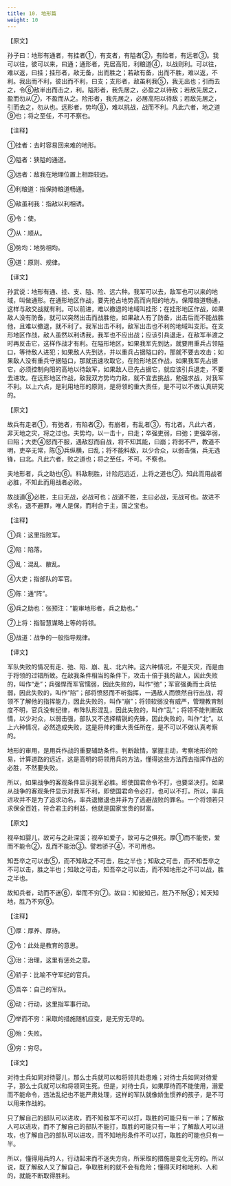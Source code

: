 ```yaml
---
title: 10. 地形篇
weight: 10
---
```


【原文】

孙子曰：地形有通者，有挂者①，有支者，有隘者②，有险者，有远者③。我可以往，彼可以来，曰通；通形者，先居高阳，利粮道④，以战则利。可以往，难以返，曰挂；挂形者，敌无备，出而胜之；若敌有备，出而不胜，难以返，不利。我出而不利，彼出而不利，曰支；支形者，敌虽利我⑤，我无出也；引而去之，令⑥敌半出而击之，利。隘形者，我先居之，必盈之以待敌；若敌先居之，盈而勿从⑦，不盈而从之。险形者，我先居之，必居高阳以待敌；若敌先居之，引而去之，勿从也。远形者，势均⑧，难以挑战，战而不利。凡此六者，地之道⑨也；将之至任，不可不察也。

【注释】

①挂者：去时容易回来难的地形。

②隘者：狭隘的通道。

③远者：敌我在地理位置上相距较远。

④利粮道：指保持粮道畅通。

⑤敌虽利我：指敌以利相诱。

⑥令：使。

⑦从：顺从。

⑧势均：地势相均。

⑨道：原则、规律。

【译文】

孙武说：地形有通、挂、支、隘、险、远六种。我军可以去，敌军也可以来的地域，叫做通形。在通形地区作战，要先抢占地势高而向阳的地方。保障粮道畅通，这样与敌交战就有利。可以前进，难以撤退的地域叫挂形；在挂形地区作战，如果敌人没有防备，就可以突然出击而战胜他，如果敌人有了防备，出击后而不能战胜他，且难以撤退，就不利了。我军出击不利，敌军出击也不利的地域叫支形。在支形地区作战，敌人虽然以利诱我，我军也不应出战；应该引兵退走，在敌军半渡之时再反击它，这样作战才有利。在隘形地区，如果我军先到达，就要用重兵占领隘口，等待敌人进犯；如果敌人先到达，并以重兵占据隘口的，那就不要去攻击；如果敌人没有重兵守据隘口，那就迅速攻取它。在险形地区作战，如果我军先占据它，必须控制向阳的高地以待敌军，如果敌人已先占据它，就应该引兵退走，不要去进攻。在远形地区作战，敌我双方势均力敌，就不宜去挑战，勉强求战，对我军不利。以上六点，是利用地形的原则，是将领的重大责任，是不可以不做认真研究的。

【原文】

故兵有走者①，有弛者，有陷者②，有崩者，有乱者③，有北者。凡此六者，非天地之灾，将之过也。夫势均，以一击十，曰走；卒强吏弱，曰弛；吏强卒弱，曰陷；大吏④怒而不服，遇敌怼而自战，将不知其能，曰崩；将弱不严，教道不明，吏卒无常，陈⑤兵纵横，曰乱；将不能料敌，以少合众，以弱击强，兵无选锋，曰北。凡此六者，败之道也；将之至任，不可。不察也。

夫地形者，兵之助也⑥。料敌制胜，计险厄远近，上将之道也⑦。知此而用战者必胜，不知此而用战者必败。

故战道⑧必胜，主曰无战，必战可也；战道不胜，主曰必战，无战可也。故进不求名，退不避罪，唯人是保，而利合于主，国之宝也。

【注释】

①兵：这里指败军。

②陷：陷落。

③乱：混乱、散乱。

④大吏；指部队的军官。

⑤陈：通“阵”。

⑥兵之助也：张预注：“能审地形者，兵之助也。”

⑦上将：指智慧谋略上等的将领。

⑧战道：战争的一般指导规律。

【译文】

军队失败的情况有走、弛、陷、崩、乱、北六种。这六种情况，不是天灾，而是由于将领的过错所致。在敌我条件相当的条件下，攻击十倍于我的敌人，因此失败的，叫作“走”；兵强悍而军官懦弱，因此失败的，叫作“弛”；军官强勇而士兵怯弱，因此失败的，叫作“陷”；部将愤怒而不听指挥，一遇敌人而愤然自行出战，将领不了解他的指挥能力，因此失败的，叫作“崩”；将领软弱没有威严，管理教育制度不明，官兵没有纪律，布阵队形混乱，因此失败的，叫作“乱”；将领不能判断敌情，以少对众，以弱击强，部队又不选择精锐的先锋，因此失败的，叫作“北”。以上六种情况，必然造成失败，这是将帅的重大责任所在，是不可以不做认真考察的。

地形的审用，是用兵作战的重要辅助条件。判断敌情，掌握主动，考察地形的险易，计算道路的远近，这是高明的将领用兵的方法，懂得这些方法而去指挥作战的必胜，不然要失败。

所以，如果战争的客观条件显示我军必胜。即使国君命令不打，也要坚决打。如果从战争的客观条件显示对我军不利，即使国君命令必打，也可以不打。所以，率兵进攻并不是为了追求功名，率兵退撤退也并非为了逃避战败的罪名。一个将领若只求保全百姓，符合君主的利益，他就是国家宝贵的财富。

【原文】

视卒如婴儿，故可与之赴深溪；视卒如爱子，故可与之俱死。厚①而不能使，爱而不能令②，乱而不能治③。譬若骄子④，不可用也。

知吾卒之可以击⑤，而不知敌之不可击，胜之半也；知敌之可击，而不知吾卒之不可以击，胜之半也；知敌之可击，知吾卒之可以击，而不知地形之不可以战，胜之半也。

故知兵者，动而不迷⑥，举而不穷⑦。故曰：知彼知己，胜乃不殆⑧；知天知地，胜乃不穷⑨。

【注释】

①厚：厚养、厚待。

②令：此处是教育的意思。

③治：治理，这里有惩处之意。

④骄子：比喻不守军纪的官兵。

⑤吾卒：自己的军队。

⑥动：行动，这里指军事行动。

⑦举而不穷：采取的措施随机应变，是无穷无尽的。

⑧殆：失败。

⑨穷：穷尽。

【译文】

对待士兵如同对待婴儿，那么士兵就可以和将领共赴患难；对待士兵如同对待爱子，那么士兵就可以和将领同生死。但是，对待士兵，如果厚待而不能使用，溺爱而不能命令，违法乱纪也不能严肃处理，这样的军队就像娇生惯养的孩子，是不可以用来作战的。

只了解自己的部队可以进攻，而不知敌军不可以打，取胜的可能只有一半；了解敌人可以进攻，而不了解自己的部队不能打，取胜的可能只有一半；了解敌人可以进攻，也了解自己的部队可以进攻，而不知地形条件不可以打，取胜的可能也只有一半。

所以，懂得用兵的人，行动起来而不迷失方向，所采取的措施是变化无穷的。所以说，既了解敌人又了解自己，争取胜利的就不会有危险；懂得天时和地利、人和的，就能不断取得胜利。
